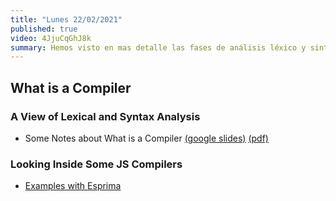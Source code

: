 ```yaml
---
title: "Lunes 22/02/2021"
published: true
video: 4JjuCqGhJ8k
summary: Hemos visto en mas detalle las fases de análisis léxico y sintáctico. También una herramienta en la web para estudiar los ASTs de los compiladores de JS
---
```


## What is a Compiler

### A View of Lexical and Syntax Analysis

* Some Notes about What is a Compiler [(google slides)](https://docs.google.com/presentation/d/1N8h99dXzud9HzH8XY6QCZSmATCAWXtZebuqRTiy8qMU/edit?usp=sharing) [(pdf)]({{site.baseurl}}/assets/pdfs/intro-2-compilers.pdf)

### Looking Inside Some JS Compilers

* [Examples with Esprima]({{site.baseurl}}/assets/temas/tema0-introduccion-a-pl/esprima)

